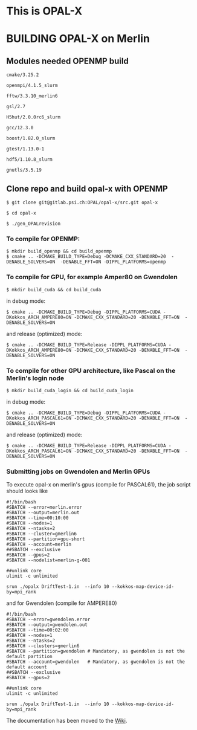 # This is OPAL-X


# BUILDING OPAL-X on Merlin


## Modules needed OPENMP build

```
cmake/3.25.2

openmpi/4.1.5_slurm

fftw/3.3.10_merlin6    

gsl/2.7                

H5hut/2.0.0rc6_slurm

gcc/12.3.0             

boost/1.82.0_slurm     

gtest/1.13.0-1         

hdf5/1.10.8_slurm     

gnutls/3.5.19
```



## Clone repo and build opal-x with OPENMP 

```
$ git clone git@gitlab.psi.ch:OPAL/opal-x/src.git opal-x

$ cd opal-x

$ ./gen_OPALrevision
```


### To compile for OPENMP:
```
$ mkdir build_openmp && cd build_openmp
$ cmake .. -DCMAKE_BUILD_TYPE=Debug -DCMAKE_CXX_STANDARD=20  -DENABLE_SOLVERS=ON  -DENABLE_FFT=ON -DIPPL_PLATFORMS=openmp
```


### To compile for GPU, for example Amper80 on Gwendolen
```
$ mkdir build_cuda && cd build_cuda
```

in debug mode:

```
$ cmake .. -DCMAKE_BUILD_TYPE=Debug -DIPPL_PLATFORMS=CUDA -DKokkos_ARCH_AMPERE80=ON -DCMAKE_CXX_STANDARD=20 -DENABLE_FFT=ON  -DENABLE_SOLVERS=ON
```

and release (optimized) mode:
```
$ cmake .. -DCMAKE_BUILD_TYPE=Release -DIPPL_PLATFORMS=CUDA -DKokkos_ARCH_AMPERE80=ON -DCMAKE_CXX_STANDARD=20 -DENABLE_FFT=ON  -DENABLE_SOLVERS=ON
```

### To compile for other GPU architecture, like Pascal on the Merlin's login node
```
$ mkdir build_cuda_login && cd build_cuda_login
```

in debug mode:

```
$ cmake .. -DCMAKE_BUILD_TYPE=Debug -DIPPL_PLATFORMS=CUDA -DKokkos_ARCH_PASCAL61=ON -DCMAKE_CXX_STANDARD=20 -DENABLE_FFT=ON  -DENABLE_SOLVERS=ON
```

and release (optimized) mode:
```
$ cmake .. -DCMAKE_BUILD_TYPE=Release -DIPPL_PLATFORMS=CUDA -DKokkos_ARCH_PASCAL61=ON -DCMAKE_CXX_STANDARD=20 -DENABLE_FFT=ON  -DENABLE_SOLVERS=ON
```

### Submitting jobs on Gwendolen and Merlin GPUs
To execute opal-x on merlin's gpus (compile for PASCAL61), the job script should looks like
```
#!/bin/bash
#SBATCH --error=merlin.error
#SBATCH --output=merlin.out
#SBATCH --time=00:10:00
#SBATCH --nodes=1
#SBATCH --ntasks=2
#SBATCH --cluster=gmerlin6
#SBATCH --partition=gpu-short
#SBATCH --account=merlin
##SBATCH --exclusive
#SBATCH --gpus=2
#SBATCH --nodelist=merlin-g-001

##unlink core
ulimit -c unlimited

srun ./opalx DriftTest-1.in  --info 10 --kokkos-map-device-id-by=mpi_rank
```

and for Gwendolen (compile for AMPERE80)
```
#!/bin/bash
#SBATCH --error=gwendolen.error
#SBATCH --output=gwendolen.out
#SBATCH --time=00:02:00
#SBATCH --nodes=1
#SBATCH --ntasks=2
#SBATCH --clusters=gmerlin6
#SBATCH --partition=gwendolen # Mandatory, as gwendolen is not the default partition
#SBATCH --account=gwendolen   # Mandatory, as gwendolen is not the default account
##SBATCH --exclusive
#SBATCH --gpus=2

##unlink core
ulimit -c unlimited

srun ./opalx DriftTest-1.in  --info 10 --kokkos-map-device-id-by=mpi_rank
```

The documentation has been moved to the [Wiki](https://gitlab.psi.ch/OPAL/src/wikis/home).
